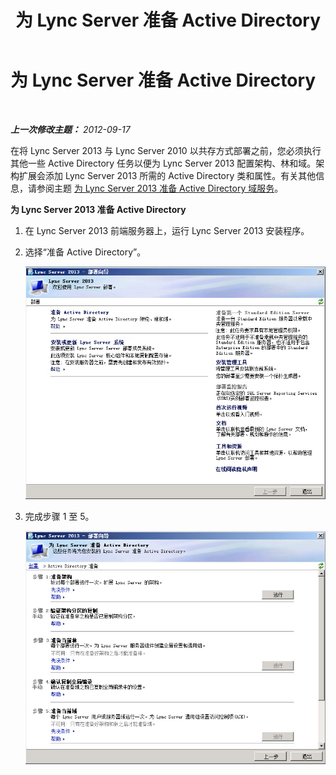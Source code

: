 ﻿---
title: 为 Lync Server 准备 Active Directory
TOCTitle: 为 Lync Server 准备 Active Directory
ms:assetid: 54cd597d-0c2d-479c-8c52-1babc53f71dc
ms:mtpsurl: https://technet.microsoft.com/zh-cn/library/JJ688059(v=OCS.15)
ms:contentKeyID: 49888421
ms.date: 05/19/2016
mtps_version: v=OCS.15
ms.translationtype: HT
---

# 为 Lync Server 准备 Active Directory

 

_**上一次修改主题：** 2012-09-17_

在将 Lync Server 2013 与 Lync Server 2010 以共存方式部署之前，您必须执行其他一些 Active Directory 任务以便为 Lync Server 2013 配置架构、林和域。架构扩展会添加 Lync Server 2013 所需的 Active Directory 类和属性。有关其他信息，请参阅主题 [为 Lync Server 2013 准备 Active Directory 域服务](lync-server-2013-preparing-active-directory-domain-services.md)。

**为 Lync Server 2013 准备 Active Directory**

1.  在 Lync Server 2013 前端服务器上，运行 Lync Server 2013 安装程序。

2.  选择“准备 Active Directory”。
    
    ![Lync Server 2013 部署向导 - 欢迎页](images/JJ688059.5f88ae18-9c3c-42ea-a91a-836ecf5d515f(OCS.15).jpg "Lync Server 2013 部署向导 - 欢迎页")

3.  完成步骤 1 至 5。
    
    ![部署向导 - Active Directory 准备](images/JJ688059.eddd9e94-fa70-453f-8810-b99a2bf0844a(OCS.15).jpg "部署向导 - Active Directory 准备")

